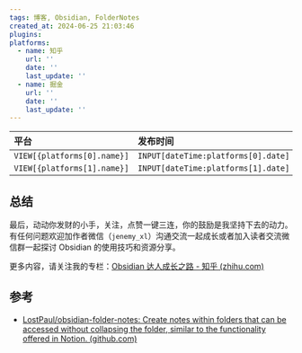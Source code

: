 ```yaml
---
tags: 博客, Obsidian, FolderNotes
created_at: 2024-06-25 21:03:46
plugins: 
platforms:
  - name: 知乎
    url: ''
    date: ''
    last_update: ''
  - name: 掘金
    url: ''
    date: ''
    last_update: ''
---
```


| 平台                        | 发布时间                            | 更新时间                                   | 文章地址                       |
|:--------------------------- |:----------------------------------- |:------------------------------------------ |:------------------------------ |
| `VIEW[{platforms[0].name}]` | `INPUT[dateTime:platforms[0].date]` | `INPUT[dateTime:platforms[0].last_update]` | `INPUT[text:platforms[0].url]` |
| `VIEW[{platforms[1].name}]` | `INPUT[dateTime:platforms[1].date]` | `INPUT[dateTime:platforms[1].last_update]` | `INPUT[text:platforms[1].url]` |



## 总结

最后，动动你发财的小手，关注，点赞一键三连，你的鼓励是我坚持下去的动力。有任何问题欢迎加作者微信（`jenemy_xl`）沟通交流一起成长或者加入读者交流微信群一起探讨 Obsidian 的使用技巧和资源分享。

更多内容，请关注我的专栏：[Obsidian 达人成长之路 - 知乎 (zhihu.com)](https://www.zhihu.com/column/c_1776563728286670848)

## 参考

- [LostPaul/obsidian-folder-notes: Create notes within folders that can be accessed without collapsing the folder, similar to the functionality offered in Notion. (github.com)](https://github.com/LostPaul/obsidian-folder-notes)